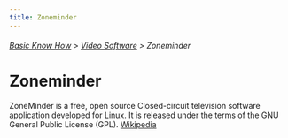 ```yaml
---
title: Zoneminder
---
```

###### [Basic Know How](../wiki/basic-know-how.html) > [Video Software](../wiki/video-software.html) > Zoneminder

# Zoneminder

ZoneMinder is a free, open source Closed-circuit television software application developed for Linux. It is released under the terms of the GNU General Public License (GPL). <a href="https://en.wikipedia.org/wiki/ZoneMinder" target="_blank">Wikipedia</a>